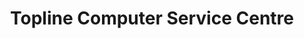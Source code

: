 ---
title: "Topline Computer Service Centre"
url: /birmingham/topline-computer-service-centre/
shop: computer
---